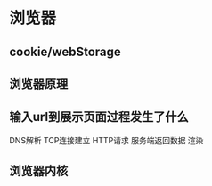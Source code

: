 # 浏览器
## cookie/webStorage

## 浏览器原理

## 输入url到展示页面过程发生了什么
DNS解析
TCP连接建立
HTTP请求
服务端返回数据
渲染

## 浏览器内核






